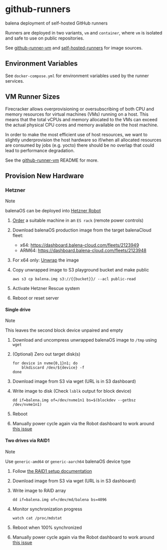 # github-runners

balena deployment of self-hosted GitHub runners

Runners are deployed in two variants, `vm` and `container`, where `vm` is
isolated and safe to use on public repositories.

See [github-runner-vm](https://github.com/product-os/github-runner-vm) and
[self-hosted-runners](https://github.com/product-os/self-hosted-runners) for
image sources.

## Environment Variables

See `docker-compose.yml` for environment variables used by the runner services.

## VM Runner Sizes

Firecracker allows overprovisioning or oversubscribing of both CPU and memory
resources for virtual machines (VMs) running on a host. This means that the
total vCPUs and memory allocated to the VMs can exceed the actual physical CPU
cores and memory available on the host machine.

In order to make the most efficient use of host resources, we want to slightly
underprovision the host hardware so if/when all allocated resources are consumed
by jobs (e.g. yocto) there should be no overlap that could lead to performance
degradation.

See the [github-runner-vm](https://github.com/product-os/github-runner-vm)
README for more.

## Provision New Hardware

### Hetzner

<!-- prettier-ignore -->
> [!NOTE]
> balenaOS can be deployed into [Hetzner Robot](https://robot.your-server.de/server)

1. [Order](https://robot.your-server.de/order) a suitable machine in an
   `ES rack` (remote power controls)
2. Download balenaOS production image from the target balenaCloud fleet:
   - x64: <https://dashboard.balena-cloud.com/fleets/2123949>
   - ARM64: <https://dashboard.balena-cloud.com/fleets/2123948>
3. For x64 only:
   [Unwrap](https://github.com/balena-os/balena-image-flasher-unwrap) the image
4. Copy unwrapped image to S3 playground bucket and make public

   ```shell
   aws s3 cp balena.img s3://{{bucket}}/ --acl public-read
   ```

5. Activate Hetzner Rescue system
6. Reboot or reset server

#### Single drive

<!-- prettier-ignore -->
> [!NOTE]
> This leaves the second block device unpaired and empty

1. Download and uncompress unwrapped balenaOS image to `/tmp` using `wget`
2. (Optional) Zero out target disk(s)

   ```shell
   for device in nvme{0,1}n1; do
       blkdiscard /dev/${device} -f
   done
   ```

3. Download image from S3 via wget (URL is in S3 dashboard)

4. Write image to disk (Check `lsblk` output for block device)

   ```shell
   dd if=balena.img of=/dev/nvme1n1 bs=$(blockdev --getbsz /dev/nvme1n1)
   ```

5. Reboot
6. Manually power cycle again via the Robot dashboard to work around
   [this issue](https://balena.fibery.io/Inputs/Pattern/Generic-x86_64-GPT-with-sw-RAID1-does-not-come-up-after-initial-flash-without-additional-power-cycle-4510)

#### Two drives via RAID1

<!-- prettier-ignore -->
> [!NOTE]
> Use `generic-amd64` or `generic-aarch64` balenaOS device type

1. Follow
   [the RAID1 setup documentation](https://github.com/balena-os/meta-balena/blob/master/docs/raid.md)
2. Download image from S3 via wget (URL is in S3 dashboard)
3. Write image to RAID array

   ```shell
   dd if=balena.img of=/dev/md/balena bs=4096
   ```

4. Monitor synchronization progress

   ```shell
   watch cat /proc/mdstat
   ```

5. Reboot when 100% synchronized
6. Manually power cycle again via the Robot dashboard to work around
   [this issue](https://balena.fibery.io/Inputs/Pattern/Generic-x86_64-GPT-with-sw-RAID1-does-not-come-up-after-initial-flash-without-additional-power-cycle-4510)
